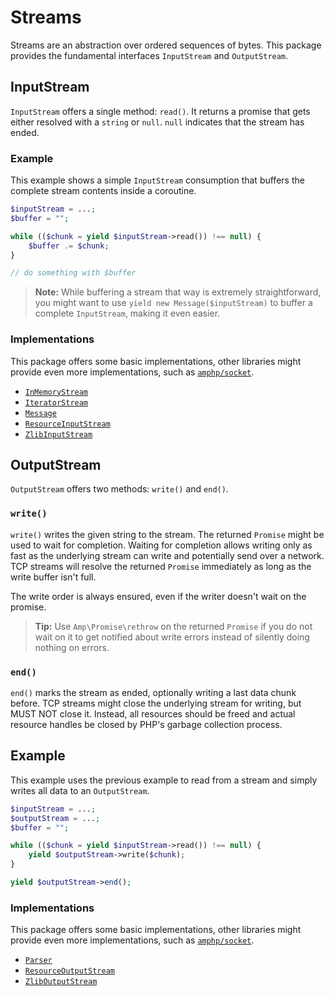 # Streams

Streams are an abstraction over ordered sequences of bytes. This package provides the fundamental interfaces `InputStream` and `OutputStream`.

## InputStream

`InputStream` offers a single method: `read()`. It returns a promise that gets either resolved with a `string` or `null`. `null` indicates that the stream has ended.

### Example

This example shows a simple `InputStream` consumption that buffers the complete stream contents inside a coroutine.

```php
$inputStream = ...;
$buffer = "";

while (($chunk = yield $inputStream->read()) !== null) {
    $buffer .= $chunk;
}

// do something with $buffer
```

> **Note:** While buffering a stream that way is extremely straightforward, you might want to use `yield new Message($inputStream)` to buffer a complete `InputStream`, making it even easier.

### Implementations

This package offers some basic implementations, other libraries might provide even more implementations, such as [`amphp/socket`](https://github.com/amphp/socket).

 * [`InMemoryStream`](./in-memory-stream.md)
 * [`IteratorStream`](./iterator-stream.md)
 * [`Message`](./message.md)
 * [`ResourceInputStream`](./resource-streams.md)
 * [`ZlibInputStream`](./compression-streams.md)

## OutputStream

`OutputStream` offers two methods: `write()` and `end()`.

### `write()`

`write()` writes the given string to the stream. The returned `Promise` might be used to wait for completion. Waiting for completion allows writing only as fast as the underlying stream can write and potentially send over a network. TCP streams will resolve the returned `Promise` immediately as long as the write buffer isn't full.

The write order is always ensured, even if the writer doesn't wait on the promise.

> **Tip:** Use `Amp\Promise\rethrow` on the returned `Promise` if you do not wait on it to get notified about write errors instead of silently doing nothing on errors.

### `end()`

`end()` marks the stream as ended, optionally writing a last data chunk before. TCP streams might close the underlying stream for writing, but MUST NOT close it. Instead, all resources should be freed and actual resource handles be closed by PHP's garbage collection process.

## Example

This example uses the previous example to read from a stream and simply writes all data to an `OutputStream`.

```php
$inputStream = ...;
$outputStream = ...;
$buffer = "";

while (($chunk = yield $inputStream->read()) !== null) {
    yield $outputStream->write($chunk);
}

yield $outputStream->end();
```

### Implementations

This package offers some basic implementations, other libraries might provide even more implementations, such as [`amphp/socket`](https://github.com/amphp/socket).

 * [`Parser`](./parser.md)
 * [`ResourceOutputStream`](./resource-streams.md)
 * [`ZlibOutputStream`](./compression-streams.md)


